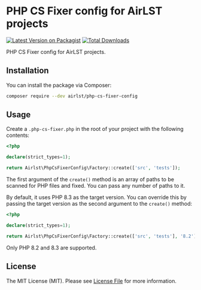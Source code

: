 # PHP CS Fixer config for AirLST projects

[![Latest Version on Packagist](https://img.shields.io/packagist/v/airlst/php-cs-fixer-config.svg?style=flat-square)](https://packagist.org/packages/airlst/php-cs-fixer-config)
[![Total Downloads](https://img.shields.io/packagist/dt/airlst/php-cs-fixer-config.svg?style=flat-square)](https://packagist.org/packages/airlst/php-cs-fixer-config)

PHP CS Fixer config for AirLST projects.

## Installation

You can install the package via Composer:

```bash
composer require --dev airlst/php-cs-fixer-config
```

## Usage

Create a `.php-cs-fixer.php` in the root of your project with the following contents:

```php
<?php

declare(strict_types=1);

return Airlst\PhpCsFixerConfig\Factory::create(['src', 'tests']);
```

The first argument of the `create()` method is an array of paths to be scanned for PHP files and fixed. You can pass any number of paths to it.

By default, it uses PHP 8.3 as the target version. You can override this by passing the target version as the second argument to the `create()` method:

```php
<?php

declare(strict_types=1);

return Airlst\PhpCsFixerConfig\Factory::create(['src', 'tests'], '8.2');
```

Only PHP 8.2 and 8.3 are supported.

## License

The MIT License (MIT). Please see [License File](LICENSE.md) for more information.
